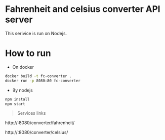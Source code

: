 # Fahrenheit and celsius converter API server
This serivice is run on Nodejs.
# How to run
- On docker
```sh
docker build -t fc-converter .
docker run -p 8080:80 fc-converter
```
- By nodejs
```sh
npm install
npm start
```
> Services links

http://<server-ip>:8080/converter/fahrenheit/<degree>
  
http://<server-ip>:8080/converter/celsius/<degree>
